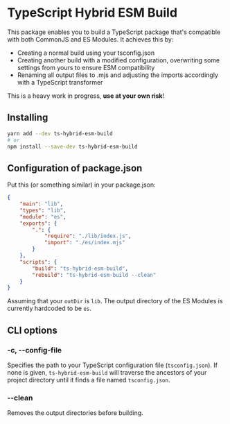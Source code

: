# TypeScript Hybrid ESM Build

This package enables you to build a TypeScript package that's compatible with both CommonJS and ES Modules. It achieves this by:

- Creating a normal build using your tsconfig.json
- Creating another build with a modified configuration, overwriting some settings from yours to ensure ESM compatibility
- Renaming all output files to .mjs and adjusting the imports accordingly with a TypeScript transformer

This is a heavy work in progress, **use at your own risk**!

## Installing

```sh
yarn add --dev ts-hybrid-esm-build
# or
npm install --save-dev ts-hybrid-esm-build
```

## Configuration of package.json

Put this (or something similar) in your package.json:

```json
{
    "main": "lib",
    "types": "lib",
    "module": "es",
    "exports": {
        ".": {
            "require": "./lib/index.js",
            "import": "./es/index.mjs"
        }
    },
    "scripts": {
        "build": "ts-hybrid-esm-build",
        "rebuild": "ts-hybrid-esm-build --clean"
    }
}
```

Assuming that your `outDir` is `lib`. The output directory of the ES Modules is currently hardcoded to be `es`.

## CLI options

### -c, --config-file

Specifies the path to your TypeScript configuration file (`tsconfig.json`). If none is given, `ts-hybrid-esm-build` will traverse the ancestors of your project directory until it finds a file named `tsconfig.json`.

### --clean

Removes the output directories before building.
